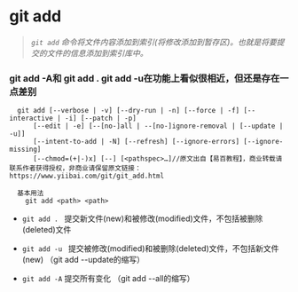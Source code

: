 # git add
> *`git add` 命令将文件内容添加到索引(将修改添加到暂存区)。也就是将要提交的文件的信息添加到索引库中。*

### git add -A和 git add .   git add -u在功能上看似很相近，但还是存在一点差别

```
  git add [--verbose | -v] [--dry-run | -n] [--force | -f] [--interactive | -i] [--patch | -p]
      [--edit | -e] [--[no-]all | --[no-]ignore-removal | [--update | -u]]
      [--intent-to-add | -N] [--refresh] [--ignore-errors] [--ignore-missing]
      [--chmod=(+|-)x] [--] [<pathspec>…​]//原文出自【易百教程】，商业转载请联系作者获得授权，非商业请保留原文链接：https://www.yiibai.com/git/git_add.html

  基本用法
    git add <path> <path>

```

* `git add . ` 提交新文件(new)和被修改(modified)文件，不包括被删除(deleted)文件

* `git add -u ` 提交被修改(modified)和被删除(deleted)文件，不包括新文件(new) （git add --update的缩写）

* `git add -A`  提交所有变化 （git add --all的缩写）